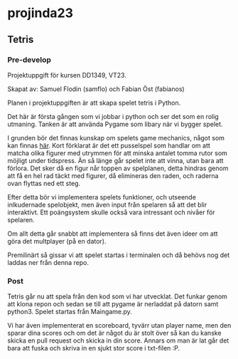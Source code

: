 # projinda23

## Tetris


### Pre-develop
Projektuppgift för kursen DD1349, VT23.

Skapat av:
Samuel Flodin (samflo) och Fabian Öst (fabianos)

Planen i projektuppgiften är att skapa spelet tetris i Python.

Det här är första gången som vi jobbar i python och ser det som en rolig utmaning. 
Tanken är att använda Pygame som libary när vi bygger spelet.

I grunden bör det finnas kunskap om spelets game mechanics, något som kan finnas [här](https://tetris.wiki/Tetris_Guideline).
Kort förklarat är det ett pusselspel som handlar om att matcha olika figurer med utrymmen för att minska antalet tomma rutor som möjligt under tidspress.
Än så länge går spelet inte att vinna, utan bara att förlora. Det sker då en figur når toppen av spelplanen, detta hindras genom att få en hel rad
täckt med figurer, då elimineras den raden, och raderna ovan flyttas ned ett steg.

Efter detta bör vi implementera spelets funktioner, och utseende inlkudernade spelobjekt, men även input från spelaren så att det blir interaktivt.
Ett poängsystem skulle också vara intressant och nivåer för spelaren.

Om allt detta går snabbt att implementera så finns det även ideer om att göra det multplayer (på en dator).

Premilinärt så gissar vi att spelet startas i terminalen och då behövs nog det laddas ner från denna repo.

### Post

Tetris går nu att spela från den kod som vi har utvecklat. Det funkar genom att klona repon och sedan se till att pygame är nerladdat på datorn samt python3. Spelet startas från Maingame.py. 

Vi har även implementerat en scoreboard, tyvärr utan player name, men den sparar dina scores och om det är något du är stolt över så kan du kanske skicka en pull request och skicka in din score. Annars om man är lat går det bara att fuska och skriva in en sjukt stor score i txt-filen :P.
